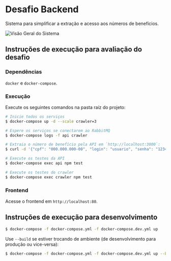 # Desafio Backend

Sistema para simplificar a extração e acesso aos números de benefícios.

![Visão Geral do Sistema](https://github.com/mdutra/crawler-and-search-system/assets/7758295/1ace6c7c-c841-4aba-922e-0791af9cfba1)

## Instruções de execução para avaliação do desafio

### Dependências

`docker` e `docker-compose`.

### Execução

Execute os seguintes comandos na pasta raíz do projeto:
```sh
# Inicie todos os serviços
$ docker-compose up -d --scale crawler=3

# Espere os serviços se conectarem ao RabbitMQ
$ docker-compose logs -f api crawler

# Extraia o número de benefício pela API em `http://localhost:3000`:
$ curl -d '{"cpf": "000.000.000-00", "login": "usuario", "senha": "123456"}' -H 'Content-Type: application/json' "http://localhost:3000/crawler/extract-benefit-number"

# Execute os testes da API
$ docker-compose exec api npm test

# Execute os testes do crawler
$ docker-compose exec crawler npm test
```
 
### Frontend

Acesse o frontend em `http://localhost:80`.

## Instruções de execução para desenvolvimento

```sh
$ docker-compose -f docker-compose.yml -f docker-compose.dev.yml up
```

Use `--build` se estiver trocando de ambiente (de desenvolvimento para produção ou vice-versa):
```sh
$ docker-compose -f docker-compose.yml -f docker-compose.dev.yml up --build
```
